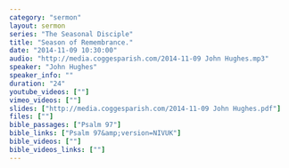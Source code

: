 ```yaml
---
category: "sermon"
layout: sermon
series: "The Seasonal Disciple"
title: "Season of Remembrance."
date: "2014-11-09 10:30:00"
audio: "http://media.coggesparish.com/2014-11-09 John Hughes.mp3"
speaker: "John Hughes"
speaker_info: ""
duration: "24"
youtube_videos: [""]
vimeo_videos: [""]
slides: ["http://media.coggesparish.com/2014-11-09 John Hughes.pdf"]
files: [""]
bible_passages: ["Psalm 97"]
bible_links: ["Psalm 97&amp;version=NIVUK"]
bible_videos: [""]
bible_videos_links: [""]
---
```

